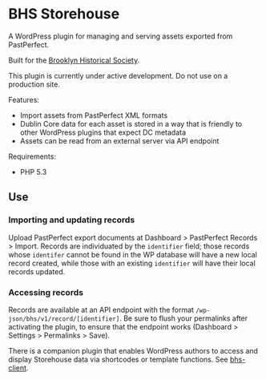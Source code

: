 # BHS Storehouse

A WordPress plugin for managing and serving assets exported from PastPerfect.

Built for the [Brooklyn Historical Society](brooklynhistory.org).

This plugin is currently under active development. Do not use on a production site.

Features:

* Import assets from PastPerfect XML formats
* Dublin Core data for each asset is stored in a way that is friendly to other WordPress plugins that expect DC metadata
* Assets can be read from an external server via API endpoint

Requirements:

* PHP 5.3

## Use

### Importing and updating records

Upload PastPerfect export documents at Dashboard > PastPerfect Records > Import. Records are individuated by the `identifier` field; those records whose `identifer` cannot be found in the WP database will have a new local record created, while those with an existing `identifier` will have their local records updated.

### Accessing records

Records are available at an API endpoint with the format `/wp-json/bhs/v1/record/[identifier]`. Be sure to flush your permalinks after activating the plugin, to ensure that the endpoint works (Dashboard > Settings > Permalinks > Save).

There is a companion plugin that enables WordPress authors to access and display Storehouse data via shortcodes or template functions. See [bhs-client](https://github.com/boonebgorges/bhs-client).
